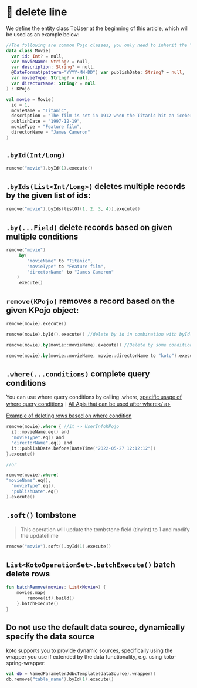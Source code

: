 # 🧹 delete line



We define the entity class TbUser at the beginning of this article, which will be used as an example below:

```kotlin
//The following are common Pojo classes, you only need to inherit the "KPojo" interface, you can have ORM and toMap()/toMutableMap() capabilities
data class Movie(
  var id: Int? = null,
  var movieName: String? = null,
  var description: String? = null,
  @DateFormat(pattern="YYYY-MM-DD") var publishDate: String? = null,
  var movieType: String? = null,
  var directorName: String? = null
) : KPojo

val movie = Movie(
  id = 1,
  movieName = "Titanic",
  description = "The film is set in 1912 when the Titanic hit an iceberg and sank on its maiden voyage. It tells the story of two people from different classes, jack and Ruth, who abandon their worldly prejudices and fall in love. Jack finally gives up his life to Ruth's touching story.",
  publishDate = "1997-12-19",
  movieType = "Feature film",
  directorName = "James Cameron"
)
```



## `.byId(Int/Long)`

```kotlin
remove("movie").byId(1).execute()
```



## `.byIds(List<Int/Long>)` deletes multiple records by the given list of ids:

```kotlin
remove("movie").byIds(listOf(1, 2, 3, 4)).execute()
```



## `.by(...Field)` delete records based on given multiple conditions

```kotlin
remove("movie")
    .by(
        "movieName" to "Titanic",
        "movieType" to "Feature film",
        "directorName" to "James Cameron"
    )
    .execute()
```



## `remove(KPojo)` removes a record based on the given KPojo object:

```kotlin
remove(movie).execute()

remove(movie).byId().execute() //delete by id in combination with byId()

remove(movie).by(movie::movieName).execute() //Delete by some conditions in combination with by()

remove(movie).by(movie::movieName, movie::directorName to "koto").execute() // Combine by() to delete through some conditions and overwrite the value of KPojo

```



## `.where(...conditions)` complete query conditions

You can use where query conditions by calling .where, [specific usage of where query conditions](where.md)｜<a href="/#/where?id=where-api">All Apis that can be used after where</ a>

Example of deleting rows based on where condition

```kotlin
remove(movie).where { //it -> UserInfoKPojo
  it::movieName.eq() and
  "movieType".eq() and
  "directorName".eq() and
  it::publishDate.before(DateTime("2022-05-27 12:12:12"))
}.execute()

//or

remove(movie).where(
"movieName".eq(),
  "movieType".eq(),
  "publishDate".eq()
).execute()
```

## `.soft()` tombstone

> This operation will update the tombstone field (tinyint) to 1 and modify the updateTime

```kotlin
remove("movie").soft().byId(1).execute()
```



## `List<KotoOperationSet>.batchExecute()` batch delete rows

```kotlin
fun batchRemove(movies: List<Movie>) {
    movies.map{
        remove(it).build()
    }.batchExecute()
}
```



## Do not use the default data source, dynamically specify the data source

koto supports you to provide dynamic sources, specifically using the wrapper you use if extended by the data functionality, e.g. using koto-spring-wrapper:

```kotlin
val db = NamedParameterJdbcTemplate(dataSource).wrapper()
db.remove("table_name").byId(1).execute()
```
